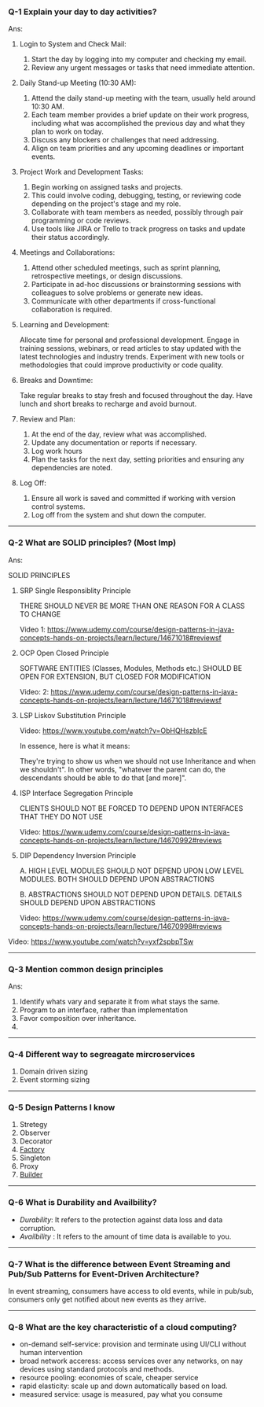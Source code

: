 ### Q-1 Explain your day to day activities?

Ans:

1. Login to System and Check Mail:
   1. Start the day by logging into my computer and checking my email.
   1. Review any urgent messages or tasks that need immediate attention.

1. Daily Stand-up Meeting (10:30 AM):

    1. Attend the daily stand-up meeting with the team, usually held around 10:30 AM.
    1. Each team member provides a brief update on their work progress, including what was  accomplished the previous day and what they plan to work on today.
    1. Discuss any blockers or challenges that need addressing.
    1. Align on team priorities and any upcoming deadlines or important events.

1. Project Work and Development Tasks:

    1. Begin working on assigned tasks and projects.
    1. This could involve coding, debugging, testing, or reviewing code depending on the project's stage and my role.
    1. Collaborate with team members as needed, possibly through pair programming or code reviews.
    1. Use tools like JIRA or Trello to track progress on tasks and update their status accordingly.

1. Meetings and Collaborations:

    1. Attend other scheduled meetings, such as sprint planning, retrospective meetings, or design discussions.
    1. Participate in ad-hoc discussions or brainstorming sessions with colleagues to solve problems or generate new ideas.
    1. Communicate with other departments if cross-functional collaboration is required.

1. Learning and Development:

    Allocate time for personal and professional development.
    Engage in training sessions, webinars, or read articles to stay updated with the latest technologies and industry trends.
    Experiment with new tools or methodologies that could improve productivity or code quality.

1. Breaks and Downtime:

    Take regular breaks to stay fresh and focused throughout the day.
    Have lunch and short breaks to recharge and avoid burnout.

1. Review and Plan:

    1. At the end of the day, review what was accomplished.
    1. Update any documentation or reports if necessary.
    1. Log work hours
    1. Plan the tasks for the next day, setting priorities and ensuring any dependencies are noted.

1. Log Off:

    1. Ensure all work is saved and committed if working with version control systems.
    1. Log off from the system and shut down the computer. 


-----------------------------


### Q-2 What are SOLID principles? (Most Imp)

Ans: 

SOLID PRINCIPLES

1. SRP Single Responsiblity Principle

    THERE SHOULD NEVER BE MORE THAN ONE REASON FOR A CLASS TO CHANGE

    Video 1: https://www.udemy.com/course/design-patterns-in-java-concepts-hands-on-projects/learn/lecture/14671018#reviewsf

1. OCP Open Closed Principle

    SOFTWARE ENTITIES (Classes, Modules, Methods etc.) SHOULD BE OPEN FOR EXTENSION, BUT CLOSED FOR MODIFICATION

    Video: 2: https://www.udemy.com/course/design-patterns-in-java-concepts-hands-on-projects/learn/lecture/14671018#reviewsf

1. LSP Liskov Substitution Principle

    Video: https://www.youtube.com/watch?v=ObHQHszbIcE

    In essence, here is what it means:

    They're trying to show us when we should not use Inheritance and when we shouldn't". In other words, "whatever the parent can do, the descendants should be able to do that [and more]".

1. ISP Interface Segregation Principle

    CLIENTS SHOULD NOT BE FORCED TO DEPEND UPON INTERFACES THAT THEY DO NOT USE

    Video: https://www.udemy.com/course/design-patterns-in-java-concepts-hands-on-projects/learn/lecture/14670992#reviews    

1. DIP Dependency Inversion Principle

    A. HIGH LEVEL MODULES SHOULD NOT DEPEND UPON LOW LEVEL MODULES. BOTH SHOULD DEPEND UPON ABSTRACTIONS

    B. ABSTRACTIONS SHOULD NOT DEPEND UPON DETAILS. DETAILS SHOULD DEPEND UPON ABSTRACTIONS

    Video: https://www.udemy.com/course/design-patterns-in-java-concepts-hands-on-projects/learn/lecture/14670998#reviews


Video: https://www.youtube.com/watch?v=yxf2spbpTSw


-----------------------------

### Q-3 Mention common design principles

Ans: 

1. Identify whats vary and separate it from what stays the same.
1. Program to an interface, rather than implementation
1. Favor composition over inheritance.
1. 


-----------------------------

### Q-4 Different way to segreagate mircroservices

1. Domain driven sizing
1. Event storming sizing

-----------------------------

### Q-5 Design Patterns I know

1. Stretegy
1. Observer
1. Decorator
1. [Factory](https://www.youtube.com/watch?v=q6xHRXI93sM&t=1s)
1. Singleton
1. Proxy
1. [Builder](https://www.youtube.com/watch?v=7x8iQUv5lcM)

-----------------------------

### Q-6 What is Durability and Availbility?

* *Durability*: It refers to the protection against data loss and data corruption.
* *Availbility* : It refers to the amount of time data is available to you.

-----------------------------

### Q-7 What is the difference between Event Streaming and Pub/Sub Patterns for Event-Driven Architecture?

In event streaming, consumers have access to old events, while in pub/sub, consumers only get notified about new events as they arrive.

-----------------------------

### Q-8 What are the key characteristic of a cloud computing?

* on-demand self-service: provision and terminate using UI/CLI without human intervention
* broad network acceress: access services over any networks, on nay devices using standard protocols and methods.
* resource pooling: economies of scale, cheaper service
* rapid elasticity: scale up and down automatically based on load.
* measured service: usage is measured, pay what you consume

